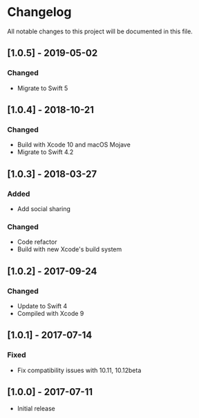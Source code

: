 # Changelog

All notable changes to this project will be documented in this file.

## [1.0.5] - 2019-05-02

### Changed

- Migrate to Swift 5

## [1.0.4] - 2018-10-21

### Changed

- Build with Xcode 10 and macOS Mojave
- Migrate to Swift 4.2

## [1.0.3] - 2018-03-27

### Added

- Add social sharing

### Changed

- Code refactor
- Build with new Xcode's build system

## [1.0.2] - 2017-09-24

### Changed

- Update to Swift 4
- Compiled with Xcode 9

## [1.0.1] - 2017-07-14

### Fixed

- Fix compatibility issues with 10.11, 10.12beta

## [1.0.0] - 2017-07-11

- Initial release